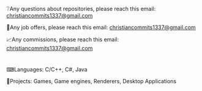 ❔Any questions about repositories, please reach this email: christiancommits1337@gmail.com

💼Any job offers, please reach this email: christiancommits1337@gmail.com

📈Any commissions, please reach this email: christiancommits1337@gmail.com

#

⌨Languages: C/C++, C#, Java

📜Projects: Games, Game engines, Renderers, Desktop Applications
